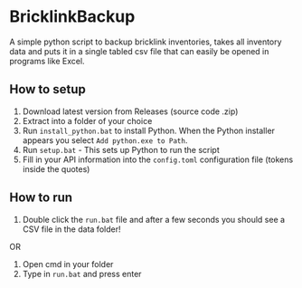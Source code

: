 # BricklinkBackup
A simple python script to backup bricklink inventories, takes all inventory data and puts it in a single tabled csv file that can easily be opened in programs like Excel.

## How to setup

1. Download latest version from Releases (source code .zip)
2. Extract into a folder of your choice
3. Run `install_python.bat` to install Python. When the Python installer appears you select `Add python.exe to Path`.
4. Run `setup.bat` - This sets up Python to run the script
5. Fill in your API information into the `config.toml` configuration file (tokens inside the quotes)

## How to run

1. Double click the `run.bat` file and after a few seconds you should see a CSV file in the data folder!

OR 

1. Open cmd in your folder
2. Type in `run.bat` and press enter
